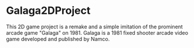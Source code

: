 # Galaga2DProject
 
This 2D game project is a remake and a simple imitation of the prominent arcade game "Galaga" on 1981. Galaga is a 1981 fixed shooter arcade video game developed and published by Namco.
